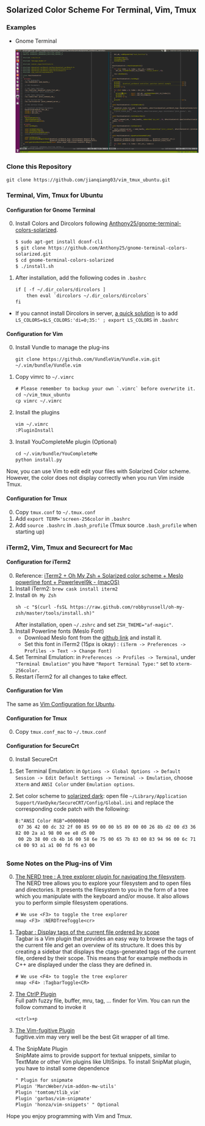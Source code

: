 ## Solarized Color Scheme For Terminal, Vim, Tmux

### Examples
- Gnome Terminal
  <p align="center">
   <img src="examples/Screenshot from 2019-02-13 14-17-51.png" width="800")/>
  </p>   

### Clone this Repository
```
git clone https://github.com/jianqiang03/vim_tmux_ubuntu.git
```

### Terminal, Vim, Tmux for Ubuntu
#### Configuration for Gnome Terminal 
0. Install Colors and Dircolors following [Anthony25/gnome-terminal-colors-solarized](https://github.com/Anthony25/gnome-terminal-colors-solarized). 
    ```
    $ sudo apt-get install dconf-cli
    $ git clone https://github.com/Anthony25/gnome-terminal-colors-solarized.git
    $ cd gnome-terminal-colors-solarized
    $ ./install.sh
    ```
0. After installation, add the following codes in `.bashrc`
    ```
    if [ -f ~/.dir_colors/dircolors ]
        then eval `dircolors ~/.dir_colors/dircolors`
    fi
    ```
- If you cannot install Dircolors in server, [a quick solution](http://askubuntu.com/questions/466198/how-do-i-change-the-color-for-directories-with-ls-in-the-console) is to add   
  `LS_COLORS=$LS_COLORS:'di=0;35:' ; export LS_COLORS` in `.bashrc`

#### Configuration for Vim  
0. Install Vundle to manage the plug-ins
    ```
    git clone https://github.com/VundleVim/Vundle.vim.git ~/.vim/bundle/Vundle.vim
    ```
0. Copy vimrc to `~/.vimrc`
    ```
    # Please remember to backup your own `.vimrc` before overwrite it.
    cd ~/vim_tmux_ubuntu
    cp vimrc ~/.vimrc
    ```
0. Install the plugins
    ```
    vim ~/.vimrc
    :PluginInstall
    ```
0. Install YouCompleteMe plugin (Optional)
    ```
    cd ~/.vim/bundle/YouCompleteMe
    python install.py
    ```
Now, you can use Vim to edit edit your files with Solarized Color scheme. However, the color does not display correctly when you run Vim inside Tmux.

#### Configuration for Tmux
0. Copy `tmux.conf` to `~/.tmux.conf`
0. Add `export TERM='screen-256color` in `.bashrc` 
0. Add `source .bashrc` in `.bash_profile` (Tmux source `.bash_profile` when starting up)

### iTerm2, Vim, Tmux and Securecrt for Mac
#### Configuration for iTerm2
0. Reference: [iTerm2 + Oh My Zsh + Solarized color scheme + Meslo powerline font + Powerlevel9k - (macOS)](https://gist.github.com/kevin-smets/8568070)
0. Install iTerm2: `brew cask install iterm2`
0. Install `Oh My Zsh`    
    ```
    sh -c "$(curl -fsSL https://raw.github.com/robbyrussell/oh-my-zsh/master/tools/install.sh)" 
    ```
    After installation, open `~/.zshrc` and set `ZSH_THEME="af-magic"`.
0. Install Powerline fonts (Meslo Font)
    - Download Meslo font from the [github link](https://github.com/powerline/fonts/blob/master/Meslo%20Slashed/Meslo%20LG%20M%20Regular%20for%20Powerline.ttf) and install it.   
    - Set this font in iTerm2 (15px is okay) : `(iTerm -> Preferences -> Profiles -> Text -> Change Font)`
0. Set Terminal Emulation: in `Preferences -> Profiles -> Terminal`, under `"Terminal Emulation"` you have `"Report Terminal Type:"` set to `xterm-256color.`
0. Restart iTerm2 for all changes to take effect.

#### Configuration for Vim
The same as [Vim Configuration for Ubuntu](#configuration-for-vim).

#### Configuration for Tmux
0. Copy `tmux.conf_mac` to `~/.tmux.conf`

#### Configuration for SecureCrt
0. Install SecureCrt
0. Set Terminal Emulation: in `Options -> Global Options -> Default Session -> Edit Default Settings -> Terminal -> Emulation`, choose `Xterm` and `ANSI Color` under `Emulation options`.
0. Set color scheme to [solarized dark](https://gist.github.com/schmrlng/737c4a1672442bd15b60): open file `~/Library/Application Support/VanDyke/SecureCRT/Config/Global.ini` and replace the corresponding code patch with the following:

     ```
     B:"ANSI Color RGB"=00000040
      07 36 42 00 dc 32 2f 00 85 99 00 00 b5 89 00 00 26 8b d2 00 d3 36 82 00 2a a1 98 00 ee e8 d5 00
      00 2b 38 00 cb 4b 16 00 58 6e 75 00 65 7b 83 00 83 94 96 00 6c 71 c4 00 93 a1 a1 00 fd f6 e3 00
     ```
##
### Some Notes on the Plug-ins of Vim
0. [The NERD tree : A tree explorer plugin for navigating the filesystem](http://www.vim.org/scripts/script.php?script_id=1658).  
The NERD tree allows you to explore your filesystem and to open files and directories. It presents the filesystem to you in the form of a tree which you manipulate with the keyboard and/or mouse. It also allows you to perform simple filesystem operations.
    ```
    # We use <F3> to toggle the tree explorer
    nmap <F3> :NERDTreeToggle<cr>
    ```
0. [Tagbar : Display tags of the current file ordered by scope](http://www.vim.org/scripts/script.php?script_id=3465)  
Tagbar is a Vim plugin that provides an easy way to browse the tags of the current file and get an overview of its structure. It does this by creating a sidebar that displays the ctags-generated tags of the current file, ordered by their scope. This means that for example methods in C++ are displayed under the class they are defined in.
    ```
    # We use <F4> to toggle the tree explorer
    nmap <F4> :TagbarToggle<CR>
    ```

0. [The CtrlP Plugin](https://github.com/ctrlpvim/ctrlp.vim)  
Full path fuzzy file, buffer, mru, tag, ... finder for Vim.
You can run the follow command to invoke it
    ```
    <ctrl>+p
    ```
0. [The Vim-fugitive Plugin](https://github.com/tpope/vim-fugitive)  
fugitive.vim may very well be the best Git wrapper of all time.


0. The SnipMate Plugin  
SnipMate aims to provide support for textual snippets, similar to TextMate or other Vim plugins like UltiSnips. 
To install SnipMat plugin, you have to install some dependence
    ````
    " Plugin for snipmate
    Plugin 'MarcWeber/vim-addon-mw-utils'
    Plugin 'tomtom/tlib_vim'
    Plugin 'garbas/vim-snipmate'
    Plugin 'honza/vim-snippets' " Optional
    ````

Hope you enjoy programming with Vim and Tmux. 



